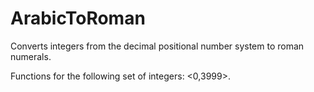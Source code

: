 # ArabicToRoman
Converts integers from the decimal positional number system to roman numerals.

Functions for the following set of integers: <0,3999>.
